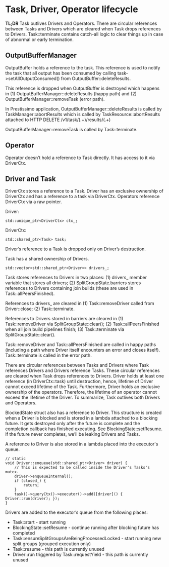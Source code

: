 # Task, Driver, Operator lifecycle

__TL;DR__ Task outlives Drivers and Operators. There are circular references between
Tasks and Drivers which are cleared when Task drops references to Drivers.
Task::terminate contains catch-all logic to clear things up in case of abnormal
or early termination.

## OutputBufferManager

OutputBuffer holds a reference to the task. This reference is used to
notify the task that all output has been consumed by calling
task->setAllOutputConsumed() from OutputBuffer::deleteResults.

This reference is dropped when OutputBuffer is destroyed which
happens in (1) OutputBufferManager::deleteResults (happy path) and
(2) OutputBufferManager::removeTask (error path).

In Prestissimo application, OutputBufferManager::deleteResults is called by
TaskManager::abortResults which is called by TaskResource::abortResults
attached to HTTP DELETE /v1/task/(.+)/results/(.+)

OutputBufferManager::removeTask is called by Task::terminate.

## Operator

Operator doesn’t hold a reference to Task directly. It has access to it via
DriverCtx.

## Driver and Task

DriverCtx stores a reference to a Task. Driver has an exclusive ownership of
DriverCtx and has a reference to a task via DriverCtx. Operators reference
DriverCtx via a raw pointer.

Driver:

    std::unique_ptr<DriverCtx> ctx_;

DriverCtx:

    std::shared_ptr<Task> task;

Driver’s reference to a Task is dropped only on Driver’s destruction.

Task has a shared ownership of Drivers.

    std::vector<std::shared_ptr<Driver>> drivers_;

Task stores references to Drivers in two places: (1) drivers_ member variable
that stores all drivers; (2) SplitGroupState.barriers stores references to
Drivers containing join builds (these are used in Task::allPeersFinished).

References to drivers_ are cleared in (1) Task::removeDriver called from
Driver::close; (2) Task::terminate.

References to Drivers stored in barriers are cleared in (1) Task::removeDriver
via SplitGroupState::clear(); (2) Task::allPeersFinished when all join build
pipelines finish; (3) Task::terminate via SplitGroupState::clear().

Task::removeDriver and Task::allPeersFinished are called in happy paths
(including a path where Driver itself encounters an error and closes itself).
Task::terminate is called in the error path.

There are circular references between Tasks and Drivers where Task references
Drivers and Drivers reference Tasks. These circular references are cleared when
Task drops references to Drivers. Driver holds at least one reference
(in DriverCtx::task) until destruction, hence, lifetime of Driver cannot exceed
lifetime of the Task. Furthermore, Driver holds an exclusive ownership of the
operators. Therefore, the lifetime of an operator cannot exceed the lifetime of
the Driver. To summarize, Task outlives both Drivers and Operators.

BlockedState struct also has a reference to Driver. This structure is created
when a Driver is blocked and is stored in a lambda attached to a blocking
future. It gets destroyed only after the future is complete and the completion
callback has finished executing. See BlockingState::setResume. If the future
never completes, we’ll be leaking Drivers and Tasks.

A reference to Driver is also stored in a lambda placed into the executor's
queue.

    // static
    void Driver::enqueue(std::shared_ptr<Driver> driver) {
        // This is expected to be called inside the Driver's Tasks's mutex.
        driver->enqueueInternal();
        if (closed_) {
            return;
        }
        task()->queryCtx()->executor()->add([driver]() { Driver::run(driver); });
    }

Drivers are added to the executor’s queue from the following places:
* Task::start - start running
* BlockingState::setResume - continue running after blocking future has completed
* Task::ensureSplitGroupsAreBeingProcessedLocked - start running new split groups (grouped execution only)
* Task::resume - this path is currently unused
* Driver::run triggered by Task::requestYield - this path is currently unused
